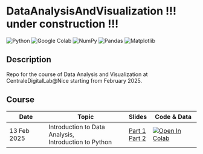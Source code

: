 # DataAnalysisAndVisualization !!! under construction !!!

![Python](https://img.shields.io/badge/python-3670A0?style=for-the-badge&logo=python&logoColor=ffdd54)
![Google Colab](https://img.shields.io/badge/Google%20Colab-%23F9A825.svg?style=for-the-badge&logo=googlecolab&logoColor=white)
![NumPy](https://img.shields.io/badge/numpy-%23013243.svg?style=for-the-badge&logo=numpy&logoColor=white)
![Pandas](https://img.shields.io/badge/pandas-%23150458.svg?style=for-the-badge&logo=pandas&logoColor=white)
![Matplotlib](https://img.shields.io/badge/Matplotlib-%23ffffff.svg?style=for-the-badge&logo=Matplotlib&logoColor=black)

## Description

Repo for the course of Data Analysis and Visualization at CentraleDigitalLab@Nice starting from February 2025.

## Course

| **Date**    | **Topic**                                                   | **Slides**                                                                                               | **Code & Data**                                                                                                                                                                                                             |
|-------------|-------------------------------------------------------------|----------------------------------------------------------------------------------------------------------|-----------------------------------------------------------------------------------------------------------------------------------------------------------------------------------------------------------------------------|
| 13 Feb 2025 | Introduction to Data Analysis, <br/> Introduction to Python | [Part 1](slides/1A-introduction_to_data_analysis.pdf)<br/>[Part 2](slides/1B-introduction_to_python.pdf) | [![Open In Colab](https://colab.research.google.com/assets/colab-badge.svg)](https://colab.research.google.com/https://github.com/deborahdore/DataAnalysisAndVisualization/blob/main/notebook/introduction_to_python.ipynb) |